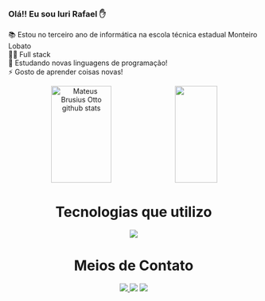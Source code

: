 ### Olá!! Eu sou Iuri Rafael ✋ 
📚 Estou no terceiro ano de informática na escola técnica estadual Monteiro Lobato
<br>
👩‍💻 Full stack
<br>
🌱 Estudando novas linguagens de programação!
<br>
⚡ Gosto de aprender coisas novas!

<div align="center">  
  <img width="49%" height="195px" src="https://github-readme-stats.vercel.app/api?username=iuriRafael&show_icons=true&count_private=true&hide_border=true&title_color=FF4500&icon_color=FF4500&text_color=c9d1d9&bg_color=0d1117" alt="Mateus Brusius Otto github stats" /> 
  <img width="41%" height="195px" src="https://github-readme-stats.vercel.app/api/top-langs/?username=iuriRafael&layout=compact&hide_border=true&title_color=FF4500&text_color=c9d1d9&bg_color=0d1117" />
</div>

<div align="center"><h1>Tecnologias que utilizo</h1></div>
<div align="center">
    <img src="https://skillicons.dev/icons?i=nodejs,php,javascript,express,mongodb,react,mysql,ruby" /><br>
</div>



<div align="center"><h1>Meios de Contato</h1></div>

<div align="center"> 
<a href="https://www.instagram.com/_iurirafael_/" target="_blank"><img src="https://img.shields.io/badge/-Instagram-%23E4405F?style=for-the-badge&logo=instagram&logoColor=white"</a>
<a href = "iurigames11@gmail.com"> <img src="https://img.shields.io/badge/-Gmail-%23333?style=for-the-badge&logo=gmail&logoColor=white" target="_blank"></a>
<a href="https://www.linkedin.com/in/iuri-rafael-48ba97259/" target="_blank"><img src="https://img.shields.io/badge/Linkedin-9146FF?style=for-the-badge&logo=twitch&logoColor=white" target="_blank"></a>
</div>

